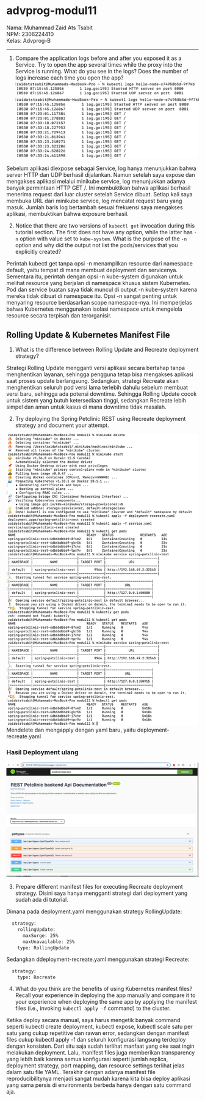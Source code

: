 # advprog-modul11

Nama: Muhammad Zaid Ats Tsabit <br>
NPM: 2306224410 <br>
Kelas: Advprog-B
<hr>

1. Compare the application logs before and after you exposed it as a Service. Try to open the app several times while the proxy into the Service is running. What do you see in the logs? Does the number of logs increase each time you open the app?
![log1](/image/log1.jpeg)
![log2](/image/log2.jpeg)

Sebelum aplikasi diexpose sebagai Service, log hanya menunjukkan bahwa server HTTP dan UDP berhasil dijalankan. Namun setelah saya expose dan mengakses aplikasi melalui minikube service, log menunjukkan adanya banyak permintaan HTTP GET /. Ini membuktikan bahwa aplikasi berhasil menerima request dari luar cluster setelah Service dibuat. Setiap kali saya membuka URL dari minikube service, log mencatat request baru yang masuk. Jumlah baris log bertambah sesuai frekuensi saya mengakses aplikasi, membuktikan bahwa exposure berhasil.

2. Notice that there are two versions of `kubectl get` invocation during this tutorial section. The first does not have any option, while the latter has `-n` option with value set to
`kube-system`. What is the purpose of the `-n` option and why did the output not list the pods/services that you explicitly created?

Perintah kubectl get tanpa opsi -n menampilkan resource dari namespace default, yaitu tempat di mana membuat deployment dan servicenya. Sementara itu, perintah dengan opsi -n kube-system digunakan untuk melihat resource yang berjalan di namespace khusus sistem Kubernetes. Pod dan service buatan saya tidak muncul di output -n kube-system karena mereka tidak dibuat di namespace itu. Opsi -n sangat penting untuk menyaring resource berdasarkan scope namespace-nya. Ini memperjelas bahwa Kubernetes menggunakan isolasi namespace untuk mengelola resource secara terpisah dan terorganisir.


## Rolling Update & Kubernetes Manifest File

1. What is the difference between Rolling Update and Recreate deployment strategy?

Strategi Rolling Update mengganti versi aplikasi secara bertahap tanpa menghentikan layanan, sehingga pengguna tetap bisa mengakses aplikasi saat proses update berlangsung. Sedangkan, strategi Recreate akan menghentikan seluruh pod versi lama terlebih dahulu sebelum membuat versi baru, sehingga ada potensi downtime. Sehingga Rolling Update cocok untuk sistem yang butuh ketersediaan tinggi, sedangkan Recreate lebih simpel dan aman untuk kasus di mana downtime tidak masalah.

2. Try deploying the Spring Petclinic REST using Recreate deployment strategy and document
your attempt.

![step-recreate](/image/step-recreate.jpeg)
Mendelete dan mengapply dengan yaml baru, yaitu deployment-recreate.yaml

### Hasil Deployment ulang
![output](/image/output.jpeg)

3. Prepare different manifest files for executing Recreate deployment strategy.
Disini saya hanya mengganti strategi dari deployment yang sudah ada di tutorial. 

Dimana pada deployment.yaml menggunakan strategy RollingUpdate:
```
  strategy:
    rollingUpdate:
      maxSurge: 25%
      maxUnavailable: 25%
    type: RollingUpdate
```

Sedangkan ddeployment-recreate.yaml menggunakan strategi Recreate:
```
  strategy:
    type: Recreate
```

4. What do you think are the benefits of using Kubernetes manifest files? Recall your experience in deploying the app manually and compare it to your experience when deploying the same app by applying the manifest files (i.e., invoking `kubectl apply -f` command) to the cluster.

Ketika deploy secara manual, saya harus mengetik banyak command seperti kubectl create deployment, kubectl expose, kubectl scale satu per satu yang cukup repetitive dan rawan error, sedangkan dengan manifest files cukup kubectl apply -f dan seluruh konfigurasi langsung terdeploy dengan konsisten. Dari situ saja sudah terlihat manfaat yang oke saat ingin melakukan deployment. Lalu, manifest files juga memberikan transparency yang lebih baik karena semua konfigurasi seperti jumlah replica, deployment strategy, port mapping, dan resource settings terlihat jelas dalam satu file YAML. Terakhir dengan adanya manifest file reproducibilitynya menjadi sangat mudah karena kita bisa deploy aplikasi yang sama persis di environments berbeda hanya dengan satu command aja.